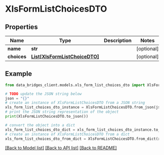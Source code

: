 # XlsFormListChoicesDTO


## Properties

Name | Type | Description | Notes
------------ | ------------- | ------------- | -------------
**name** | **str** |  | [optional] 
**choices** | [**List[XlsFormListChoiceDTO]**](XlsFormListChoiceDTO.md) |  | [optional] 

## Example

```python
from data_bridges_client.models.xls_form_list_choices_dto import XlsFormListChoicesDTO

# TODO update the JSON string below
json = "{}"
# create an instance of XlsFormListChoicesDTO from a JSON string
xls_form_list_choices_dto_instance = XlsFormListChoicesDTO.from_json(json)
# print the JSON string representation of the object
print(XlsFormListChoicesDTO.to_json())

# convert the object into a dict
xls_form_list_choices_dto_dict = xls_form_list_choices_dto_instance.to_dict()
# create an instance of XlsFormListChoicesDTO from a dict
xls_form_list_choices_dto_from_dict = XlsFormListChoicesDTO.from_dict(xls_form_list_choices_dto_dict)
```
[[Back to Model list]](../README.md#documentation-for-models) [[Back to API list]](../README.md#documentation-for-api-endpoints) [[Back to README]](../README.md)


